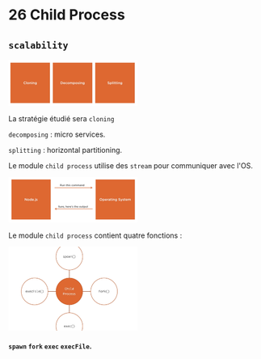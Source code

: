# 26 Child Process

## `scalability`

<img src="assets/Screenshot2020-04-03at16.42.45.png" alt="Screenshot 2020-04-03 at 16.42.45" style="zoom:25%;" />

La stratégie étudié sera `cloning`

`decomposing` : micro services.

`splitting` : horizontal partitioning.

Le module `child process` utilise des `stream` pour communiquer avec l'OS.

<img src="assets/Screenshot2020-04-04at07.29.51.png" alt="Screenshot 2020-04-04 at 07.29.51" style="zoom:25%;" />

Le module `child process` contient quatre fonctions :

<img src="assets/Screenshot2020-04-04at07.30.49.png" alt="Screenshot 2020-04-04 at 07.30.49" style="zoom:25%;" />

#### `spawn` `fork` `exec` `execFile`.
